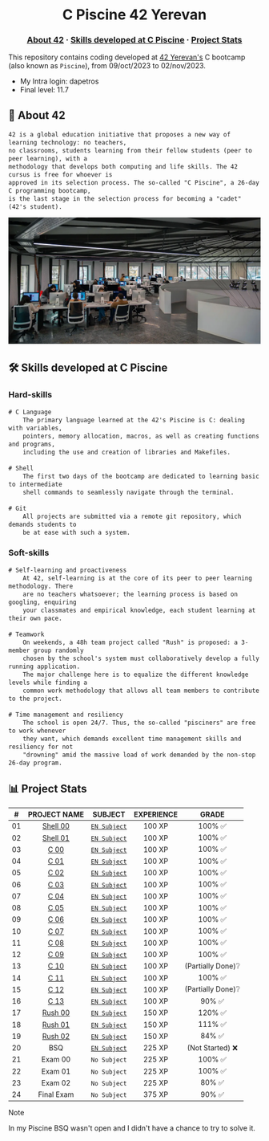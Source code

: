 <h1 align="center">
	C Piscine 42 Yerevan
</h1>


<h3 align="center">
	<a href="#-about-42">About 42</a>
	<span> · </span>
	<a href="#-skills-developed-at-c-piscine">Skills developed at C Piscine</a>
	<span> · </span>
	<a href="#-project-stats">Project Stats</a>
</h3>

This repository contains coding developed at [42 Yerevan's](https://42yerevan.am/) C bootcamp (also known as `Piscine`), from 09/oct/2023 to 02/nov/2023.
* My Intra login: dapetros
* Final level: 11.7

## 📜 About 42

	42 is a global education initiative that proposes a new way of learning technology: no teachers,
	no classrooms, students learning from their fellow students (peer to peer learning), with a
	methodology that develops both computing and life skills. The 42 cursus is free for whoever is
	approved in its selection process. The so-called "C Piscine", a 26-day C programming bootcamp,
	is the last stage in the selection process for becoming a "cadet" (42's student).
	
[![Photo of a 42 Yerevan lab](42_Yerevan.jpg)](https://42yerevan.am/)

## 🛠️ Skills developed at C Piscine

### Hard-skills
	# C Language
		The primary language learned at the 42's Piscine is C: dealing with variables,
		pointers, memory allocation, macros, as well as creating functions and programs,
		including the use and creation of libraries and Makefiles.

	# Shell
		The first two days of the bootcamp are dedicated to learning basic to intermediate
		shell commands to seamlessly navigate through the terminal.

	# Git
		All projects are submitted via a remote git repository, which demands students to
		be at ease with such a system.

### Soft-skills
	# Self-learning and proactiveness
		At 42, self-learning is at the core of its peer to peer learning methodology. There
		are no teachers whatsoever; the learning process is based on googling, enquiring
		your classmates and empirical knowledge, each student learning at their own pace.

	# Teamwork
		On weekends, a 48h team project called "Rush" is proposed: a 3-member group randomly
		chosen by the school's system must collaboratively develop a fully running application.
		The major challenge here is to equalize the different knowledge levels while finding a
		common work methodology that allows all team members to contribute to the project.

	# Time management and resiliency
		The school is open 24/7. Thus, the so-called "pisciners" are free to work whenever
		they want, which demands excellent time management skills and resiliency for not
		"drowning" amid the massive load of work demanded by the non-stop 26-day program.

## 📊 Project Stats

|#      |PROJECT NAME           |SUBJECT                                         |EXPERIENCE |GRADE                            |
|:-----:|:---------------------:|:----------------------------------------------:|:---------:|:-------------------------------:|
|01	|[Shell 00](Shell00)    | [`EN Subject`](Shell00/Shell00_subject.pdf)	 |100 XP     |100% ✅                          |
|02	|[Shell 01](Shell01)	| [`EN Subject`](Shell01/Shell01_subject.pdf)	 |100 XP     |100% ✅                          |
|03	|[C 00](C00)	        | [`EN Subject`](C00/C00_subject.pdf)	         |100 XP     |100% ✅                          |
|04	|[C 01](C01)	        | [`EN Subject`](C01/C01_subject.pdf)	         |100 XP     |100% ✅                          |
|05	|[C 02](C02)	        | [`EN Subject`](C02/C02_subject.pdf)	         |100 XP     |100% ✅                          |
|06	|[C 03](C03)	        | [`EN Subject`](C03/C03_subject.pdf)	         |100 XP     |100% ✅                          |
|07	|[C 04](C04)	        | [`EN Subject`](C04/C04_subject.pdf)	         |100 XP     |100% ✅                          |
|08	|[C 05](C05)	        | [`EN Subject`](C05/C05_subject.pdf)	         |100 XP     |100% ✅                          |
|09	|[C 06](C06)	        | [`EN Subject`](C06/C06_subject.pdf)	         |100 XP     |100% ✅                          |
|10	|[C 07](C07)	        | [`EN Subject`](C07/C07_subject.pdf)	         |100 XP     |100% ✅                          |
|11	|[C 08](C08)	        | [`EN Subject`](C08/C08_subject.pdf)	         |100 XP     |100% ✅                          |
|12	|[C 09](C09)	        | [`EN Subject`](C09/C09_subject.pdf)	         |100 XP     |100% ✅                          |
|13	|[C 10](C10)	        | [`EN Subject`](C10/C10_subject.pdf)	         |100 XP     |(Partially Done)❔               |
|14	|[C 11](C11)	        | [`EN Subject`](C11/C11_subject.pdf)	         |100 XP     |100% ✅                          |
|15	|[C 12](C12)	        | [`EN Subject`](C12/C12_subject.pdf)	         |100 XP     |(Partially Done)❔               |
|16	|[C 13](C13)	        | [`EN Subject`](C13/C13_subject.pdf)	         |100 XP     |90% ✅                           |
|17	|[Rush 00](Rush00/ex00)	| [`EN Subject`](Rush00/Rush00_subject.pdf)	 |150 XP     |120% ✅                          |
|18	|[Rush 01](Rush01/ex00)	| [`EN Subject`](Rush01/Rush01_subject.pdf)	 |150 XP     |111% ✅                          |
|19	|[Rush 02](Rush02/ex00)	| [`EN Subject`](Rush02/Rush02_subject.pdf)	 |150 XP     |84% ✅                           |
|20	|BSQ	                | [`EN Subject`](BSQ/BSQ_subject.pdf)	         |225 XP     |(Not Started) ❌                 |
|21	|Exam 00                |  `No Subject`                    	         |225 XP     |100% ✅                          |
|22	|Exam 01                |  `No Subject`                    	         |225 XP     |100% ✅                          |
|23	|Exam 02                |  `No Subject`                    	         |225 XP     |80% ✅                           |
|24	|Final Exam             |  `No Subject`                    	         |375 XP     |90% ✅                           |

> [!Note]
> In my Piscine BSQ wasn't open and I didn't have a chance to try to solve it.
